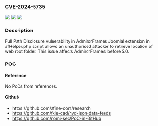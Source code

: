 ### [CVE-2024-5735](https://cve.mitre.org/cgi-bin/cvename.cgi?name=CVE-2024-5735)
![](https://img.shields.io/static/v1?label=Product&message=AdmirorFrames&color=blue)
![](https://img.shields.io/static/v1?label=Version&message=0%3C%205.0%20&color=brighgreen)
![](https://img.shields.io/static/v1?label=Vulnerability&message=CWE-497%20Exposure%20of%20Sensitive%20System%20Information%20to%20an%20Unauthorized%20Control%20Sphere&color=brighgreen)

### Description

Full Path Disclosure vulnerability in AdmirorFrames Joomla! extension in afHelper.php script allows an unauthorised attacker to retrieve location of web root folder. This issue affects AdmirorFrames: before 5.0.

### POC

#### Reference
No PoCs from references.

#### Github
- https://github.com/afine-com/research
- https://github.com/fkie-cad/nvd-json-data-feeds
- https://github.com/nomi-sec/PoC-in-GitHub

